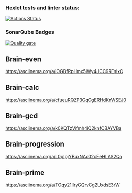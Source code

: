 ### Hexlet tests and linter status:

[![Actions Status](https://github.com/subbotaMan/frontend-project-44/actions/workflows/hexlet-check.yml/badge.svg)](https://github.com/subbotaMan/frontend-project-44/actions)

### SonarQube Badges

[![Quality gate](https://sonarcloud.io/api/project_badges/quality_gate?project=subbotaMan_frontend-project-44)](https://sonarcloud.io/summary/new_code?id=subbotaMan_frontend-project-44)

## Brain-even

https://asciinema.org/a/lOGBfRpHmx5IWy4JCC9REsIxC

## Brain-calc

https://asciinema.org/a/cfueuRQZP3GqCgERHdKnWSEJ0

## Brain-gcd

https://asciinema.org/a/k0KQTzVifmh4iQ2knfCBAYVBa

## Brain-progression

https://asciinema.org/a/L0pIpjYBuxNAc02cEeHLAS2Qa

## Brain-prime

https://asciinema.org/a/TOqy21IlryGQrvCg2UxdsE3rW
